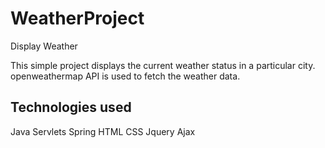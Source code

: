 # WeatherProject
Display Weather

This simple project displays the current weather status in a particular city. 
openweathermap API is used to fetch the weather data.

Technologies used
-----------------
Java
Servlets
Spring
HTML
CSS
Jquery
Ajax
